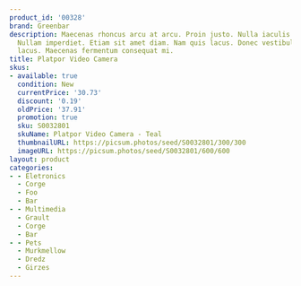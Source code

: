 ```yaml
---
product_id: '00328'
brand: Greenbar
description: Maecenas rhoncus arcu at arcu. Proin justo. Nulla iaculis egestas magna.
  Nullam imperdiet. Etiam sit amet diam. Nam quis lacus. Donec vestibulum tortor ac
  lacus. Maecenas fermentum consequat mi.
title: Platpor Video Camera
skus:
- available: true
  condition: New
  currentPrice: '30.73'
  discount: '0.19'
  oldPrice: '37.91'
  promotion: true
  sku: S0032801
  skuName: Platpor Video Camera - Teal
  thumbnailURL: https://picsum.photos/seed/S0032801/300/300
  imageURL: https://picsum.photos/seed/S0032801/600/600
layout: product
categories:
- - Eletronics
  - Corge
  - Foo
  - Bar
- - Multimedia
  - Grault
  - Corge
  - Bar
- - Pets
  - Murkmellow
  - Dredz
  - Girzes
---
```

